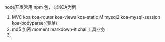 node开发常用 npm 包， 以KOA为例
 1. MVC koa koa-router koa-views koa-static
    M mysql2 koa-mysql-session koa-bodyparser(表单)
 2. md5 加密 moment markdown-it chai 工具业务
 3. 